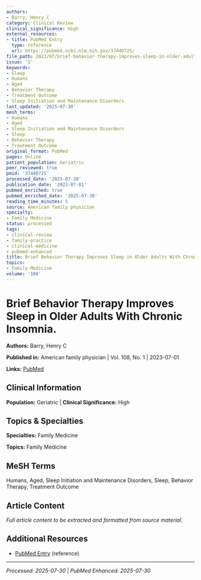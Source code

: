 ```yaml
---
authors:
- Barry, Henry C
category: Clinical Review
clinical_significance: High
external_resources:
- title: PubMed Entry
  type: reference
  url: https://pubmed.ncbi.nlm.nih.gov/37440725/
file_path: 2023/07/brief-behavior-therapy-improves-sleep-in-older-adults-with-c.md
issue: '1'
keywords:
- Sleep
- Humans
- Aged
- Behavior Therapy
- Treatment Outcome
- Sleep Initiation and Maintenance Disorders
last_updated: '2025-07-30'
mesh_terms:
- Humans
- Aged
- Sleep Initiation and Maintenance Disorders
- Sleep
- Behavior Therapy
- Treatment Outcome
original_format: PubMed
pages: Online
patient_population: Geriatric
peer_reviewed: true
pmid: '37440725'
processed_date: '2025-07-30'
publication_date: '2023-07-01'
pubmed_enriched: true
pubmed_enriched_date: '2025-07-30'
reading_time_minutes: 5
source: American family physician
specialty:
- Family Medicine
status: processed
tags:
- clinical-review
- family-practice
- clinical-medicine
- pubmed-enhanced
title: Brief Behavior Therapy Improves Sleep in Older Adults With Chronic Insomnia.
topics:
- Family Medicine
volume: '108'
---
```


# Brief Behavior Therapy Improves Sleep in Older Adults With Chronic Insomnia.

**Authors:** Barry, Henry C

**Published in:** American family physician | Vol. 108, No. 1 | 2023-07-01

**Links:** [PubMed](https://pubmed.ncbi.nlm.nih.gov/37440725/)

## Clinical Information

**Population:** Geriatric | **Clinical Significance:** High

## Topics & Specialties

**Specialties:** Family Medicine

**Topics:** Family Medicine

## MeSH Terms

Humans, Aged, Sleep Initiation and Maintenance Disorders, Sleep, Behavior Therapy, Treatment Outcome

## Article Content

*Full article content to be extracted and formatted from source material.*

## Additional Resources

- [PubMed Entry](https://pubmed.ncbi.nlm.nih.gov/37440725/) (reference)

---

*Processed: 2025-07-30* | *PubMed Enhanced: 2025-07-30*
